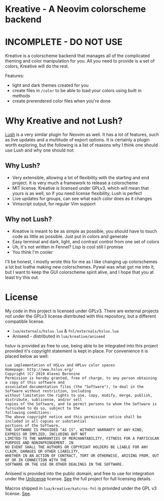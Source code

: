 # Kreative - A Neovim colorscheme backend

# INCOMPLETE - DO NOT USE

Kreative is a colorscheme backend that manages all of the complicated theming and color manipulation for you. All you need to provide is a set of colors, Kreative will do the rest.

Features:
- light and dark themes created for you
- create files in `/color` to be able to load your colors using built in methods
- create prerendered color files when you're done

# Why Kreative and not Lush?
[Lush](https://github.com/rktjmp/lush.nvim) is a very similar plugin for Neovim as well. It has a lot of features, such as live updates and a multitude of export options. It is certainly a plugin worth exploring, but the following is a list of reasons why I think one should use Lush and why one should not:

## Why Lush?
- Very extensible, allowing a lot of flexibility with the starting and end project. It is very much a framework to release a colorscheme
- MIT license. Kreative is licensed under GPLv3, which will mean that yours is as well, so if you need license flexibility, Lush is perfect
- Live updates for groups, can see what each color does as it changes
- Vimscript output, for regular Vim support

## Why not Lush?
- Kreative is meant to be as simple as possible, you should have to touch code as little as possible. Just put in colors and generate
- Easy terminal and dark, light, and contrast control from one set of colors
- Uh, it's not written in Fennel? Lisp is cool still I promise
- You think I'm cooler

I'll be honest, I mostly wrote this for me as I like changing up colorschemes a lot but loathe making new colorschemes. Pywal was what got me into it, but I want to keep the GUI colorscheme spirit alive, and I hope that you at least try this out.

# License
My code in this project is licensed under GPLv3. There are external projects not under the GPLv3 license distributed with this repository, but a different compatible license.

* `lua/externals/hsluv.lua` & `fnl/externals/hsluv.lua`
* Aniseed - distributed in `lua/kreative/aniseed`

hsluv is provided as free to use, being able to be integrated into this project provided it's copyright statement is kept in place. For convenience it is placed below as well:
```
Lua implementation of HSLuv and HPLuv color spaces
Homepage: http://www.hsluv.org/
Copyright (C) 2019 Alexei Boronine
Permission is hereby granted, free of charge, to any person obtaining a copy of this software and
associated documentation files (the "Software"), to deal in the Software without restriction, including
without limitation the rights to use, copy, modify, merge, publish, distribute, sublicense, and/or sell
copies of the Software, and to permit persons to whom the Software is furnished to do so, subject to the
following conditions:
The above copyright notice and this permission notice shall be included in all copies or substantial
portions of the Software.
THE SOFTWARE IS PROVIDED "AS IS", WITHOUT WARRANTY OF ANY KIND, EXPRESS OR IMPLIED, INCLUDING BUT NOT
LIMITED TO THE WARRANTIES OF MERCHANTABILITY, FITNESS FOR A PARTICULAR PURPOSE AND NONINFRINGEMENT. IN
NO EVENT SHALL THE AUTHORS OR COPYRIGHT HOLDERS BE LIABLE FOR ANY CLAIM, DAMAGES OR OTHER LIABILITY,
WHETHER IN AN ACTION OF CONTRACT, TORT OR OTHERWISE, ARISING FROM, OUT OF OR IN CONNECTION WITH THE
SOFTWARE OR THE USE OR OTHER DEALINGS IN THE SOFTWARE.
```
Aniseed is provided into the public domain, and free to use for integration under the [Unlicense](https://unlicense.org/) license. [See](https://github.com/Olical/aniseed) the full project for full licensing details.

Macros shipped in `lua/kreative/katcros-fnl` is provided under the GPL v3 license. [See](https://github.com/katawful/katcros-fnl).
